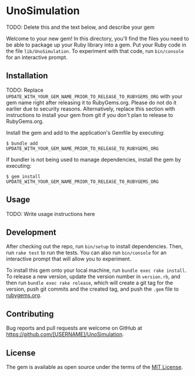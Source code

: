 # UnoSimulation

TODO: Delete this and the text below, and describe your gem

Welcome to your new gem! In this directory, you'll find the files you need to be able to package up your Ruby library into a gem. Put your Ruby code in the file `lib/UnoSimulation`. To experiment with that code, run `bin/console` for an interactive prompt.

## Installation

TODO: Replace `UPDATE_WITH_YOUR_GEM_NAME_PRIOR_TO_RELEASE_TO_RUBYGEMS_ORG` with your gem name right after releasing it to RubyGems.org. Please do not do it earlier due to security reasons. Alternatively, replace this section with instructions to install your gem from git if you don't plan to release to RubyGems.org.

Install the gem and add to the application's Gemfile by executing:

    $ bundle add UPDATE_WITH_YOUR_GEM_NAME_PRIOR_TO_RELEASE_TO_RUBYGEMS_ORG

If bundler is not being used to manage dependencies, install the gem by executing:

    $ gem install UPDATE_WITH_YOUR_GEM_NAME_PRIOR_TO_RELEASE_TO_RUBYGEMS_ORG

## Usage

TODO: Write usage instructions here

## Development

After checking out the repo, run `bin/setup` to install dependencies. Then, run `rake test` to run the tests. You can also run `bin/console` for an interactive prompt that will allow you to experiment.

To install this gem onto your local machine, run `bundle exec rake install`. To release a new version, update the version number in `version.rb`, and then run `bundle exec rake release`, which will create a git tag for the version, push git commits and the created tag, and push the `.gem` file to [rubygems.org](https://rubygems.org).

## Contributing

Bug reports and pull requests are welcome on GitHub at https://github.com/[USERNAME]/UnoSimulation.

## License

The gem is available as open source under the terms of the [MIT License](https://opensource.org/licenses/MIT).
